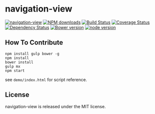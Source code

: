 # navigation-view



[![navigation-view](https://nodei.co/npm/modulex-navigation-view.png)](https://npmjs.org/package/modulex-navigation-view)
[![NPM downloads](http://img.shields.io/npm/dm/modulex-navigation-view.svg)](https://npmjs.org/package/modulex-navigation-view)
[![Build Status](https://secure.travis-ci.org/kissyteam/navigation-view.png?branch=master)](https://travis-ci.org/kissyteam/navigation-view)
[![Coverage Status](https://img.shields.io/coveralls/kissyteam/navigation-view.svg)](https://coveralls.io/r/kissyteam/navigation-view?branch=master)
[![Dependency Status](https://gemnasium.com/kissyteam/navigation-view.png)](https://gemnasium.com/kissyteam/navigation-view)
[![Bower version](https://badge.fury.io/bo/modulex-navigation-view.svg)](http://badge.fury.io/bo/modulex-navigation-view)
[![node version](https://img.shields.io/badge/node.js-%3E=_0.10-green.svg?style=flat-square)](http://nodejs.org/download/)


## How To Contribute

```
npm install gulp bower -g
npm install
bower install
gulp mx
npm start
```

see ``demo/index.html`` for script reference.

## License

navigation-view is released under the MIT license.